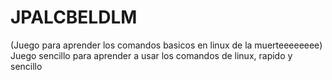 # JPALCBELDLM
(Juego para aprender los comandos basicos en linux de la muerteeeeeeee)
Juego sencillo para aprender a usar los comandos de linux, rapido y sencillo
